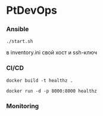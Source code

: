 # PtDevOps


### Ansible

`./start.sh`

в inventory.ini свой хост и ssh-ключ

### CI/CD

`docker build -t healthz .`

`docker run -d -p 8000:8000 healthz`

### Monitoring